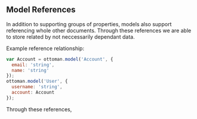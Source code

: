 ## Model References

In addition to supporting groups of properties, models also support referencing whole other documents.  Through these references we are able to store related by not neccessarily dependant data.

Example reference relationship:
```javascript
var Account = ottoman.model('Account', {
  email: 'string',
  name: 'string'
});
ottoman.model('User', {
  username: 'string',
  account: Account
});
```

Through these references, 